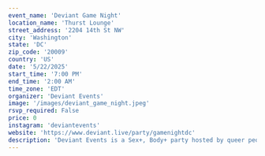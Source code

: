 ```yaml
---
event_name: 'Deviant Game Night'
location_name: 'Thurst Lounge'
street_address: '2204 14th St NW'
city: 'Washington'
state: 'DC'
zip_code: '20009'
country: 'US'
date: '5/22/2025'
start_time: '7:00 PM'
end_time: '2:00 AM'
time_zone: 'EDT'
organizer: 'Deviant Events'
image: '/images/deviant_game_night.jpeg'
rsvp_required: False
price: 0
instagram: 'deviantevents'
website: 'https://www.deviant.live/party/gamenightdc'
description: 'Deviant Events is a Sex+, Body+ party hosted by queer people of color to celebrate queer people of color.'
---
```

